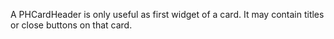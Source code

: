 A PHCardHeader is only useful as first widget of a card. It may contain titles or close buttons on that card.